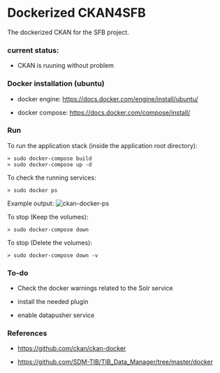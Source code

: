 # Dockerized CKAN4SFB

The dockerized CKAN for the SFB project. 


### current status:
- CKAN is ruuning without problem 

### Docker installation (ubuntu)

- docker engine: https://docs.docker.com/engine/install/ubuntu/

- docker compose: https://docs.docker.com/compose/install/

### Run

To run the application stack (inside the application root directory):

    > sudo docker-compose build
    > sudo docker-compose up -d  

To check the running services:

    > sudo docker ps

Example output:
![ckan-docker-ps](/uploads/473c813deb7ac501e9f5aa370091c67d/ckan-docker-ps.png)


To stop (Keep the volumes):

    > sudo docker-compose down

To stop (Delete the volumes):

    > sudo docker-compose down -v


### To-do

- Check the docker warnings  related to the Solr service

- install the needed plugin

- enable datapusher service

### References

- https://github.com/ckan/ckan-docker

- https://github.com/SDM-TIB/TIB_Data_Manager/tree/master/docker
